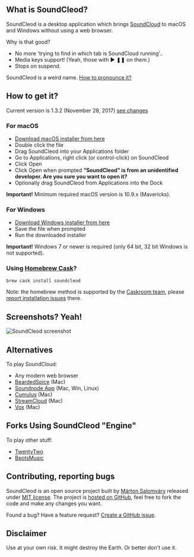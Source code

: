 ## What is SoundCleod?

SoundCleod is a desktop application which brings
[SoundCloud](http://soundcloud.com) to macOS and Windows without using a web
browser.

Why is that good?

- No more 'trying to find in which tab is SoundCloud running'..
- Media keys support! (Yeah, those with ▶ ❚❚ on them.)
- Stops on suspend.

SoundCleod is a weird name. [How to pronounce it?](https://soundcloud.com/senart/soundcleod)

## How to get it?

Current version is 1.3.2 (November 28, 2017) [see changes](https://github.com/salomvary/soundcleod/blob/master/CHANGELOG.md)

### For macOS

- [Download macOS installer from
	here](https://github.com/salomvary/soundcleod/releases/download/v1.3.2/soundcleod-1.3.2.dmg)
- Double click the file
- Drag SoundCleod into your Applications folder
- Go to Applications, right click (or control-click) on SoundCleod
- Click Open
- Click Open when prompted **“SoundCleod” is from an unidentified developer. Are you sure you want to open it?**
- Optionally drag SoundCleod from Applications into the Dock

**Important!** Minimum required macOS version is 10.9.x (Mavericks).

### For Windows

- [Download Windows installer from
	here](https://github.com/salomvary/soundcleod/releases/download/v1.3.2/soundcleod-Setup-1.3.2.exe)
- Save the file when prompted
- Run the downloaded installer

**Important!** Windows 7 or newer is required (only 64 bit, 32 bit Windows is not supported).

### Using [Homebrew Cask](http://caskroom.io/)?

```sh
brew cask install soundcleod
```

Note: the homebrew method is supported by the [Caskroom team](https://github.com/caskroom/homebrew-cask), please [report installation issues](https://github.com/caskroom/homebrew-cask#reporting-bugs) there.

## Screenshots? Yeah!

![SoundCleod screenshot](https://raw.github.com/salomvary/soundcleod/master/screenshot.png)

## Alternatives

To play SoundCloud:

- Any modern web browser
- [BeardedSpice](https://github.com/beardedspice/beardedspice) (Mac)
- [Soundnode App](http://www.soundnodeapp.com/) (Mac, Win, Linux)
- [Cumulus](https://github.com/gillesdemey/Cumulus) (Mac)
- [StreamCloud](http://streamcloud.cc) (Mac)
- [Vox](http://coppertino.com/) (Mac)

## Forks Using SoundCleod "Engine"

To play other stuff:

- [TwentyTwo](https://github.com/marcw/twentytwo)
- [BeotsMusic](http://beotsmusic.kiding.net/)

## Contributing, reporting bugs

SoundCleod is an open source project built by [Márton
Salomváry](https://twitter.com/salomvary) released under [MIT
license](https://github.com/salomvary/soundcleod/blob/master/LICENSE). The
project is [hosted on GitHub](https://github.com/salomvary/soundcleod), feel
free to fork the code and make any changes you want.

Found a bug? Have a feature request? [Create a GitHub
issue](https://github.com/salomvary/soundcleod/issues).

## Disclaimer

Use at your own risk. It might destroy the Earth. Or better don't use
it.
